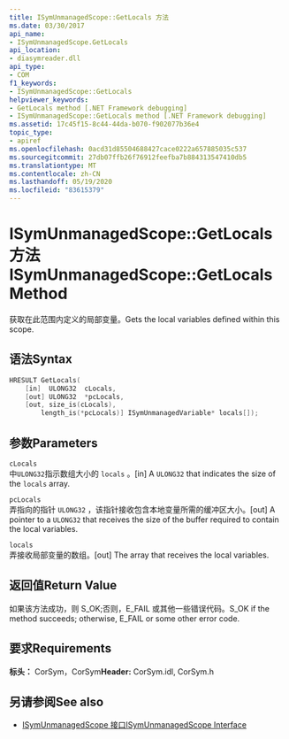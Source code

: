 ```yaml
---
title: ISymUnmanagedScope::GetLocals 方法
ms.date: 03/30/2017
api_name:
- ISymUnmanagedScope.GetLocals
api_location:
- diasymreader.dll
api_type:
- COM
f1_keywords:
- ISymUnmanagedScope::GetLocals
helpviewer_keywords:
- GetLocals method [.NET Framework debugging]
- ISymUnmanagedScope::GetLocals method [.NET Framework debugging]
ms.assetid: 17c45f15-8c44-44da-b070-f902077b36e4
topic_type:
- apiref
ms.openlocfilehash: 0acd31d85504688427cace0222a657885035c537
ms.sourcegitcommit: 27db07ffb26f76912feefba7b884313547410db5
ms.translationtype: MT
ms.contentlocale: zh-CN
ms.lasthandoff: 05/19/2020
ms.locfileid: "83615379"
---
```

# <a name="isymunmanagedscopegetlocals-method"></a><span data-ttu-id="79053-102">ISymUnmanagedScope::GetLocals 方法</span><span class="sxs-lookup"><span data-stu-id="79053-102">ISymUnmanagedScope::GetLocals Method</span></span>
<span data-ttu-id="79053-103">获取在此范围内定义的局部变量。</span><span class="sxs-lookup"><span data-stu-id="79053-103">Gets the local variables defined within this scope.</span></span>  
  
## <a name="syntax"></a><span data-ttu-id="79053-104">语法</span><span class="sxs-lookup"><span data-stu-id="79053-104">Syntax</span></span>  
  
```cpp  
HRESULT GetLocals(  
    [in]  ULONG32  cLocals,  
    [out] ULONG32  *pcLocals,  
    [out, size_is(cLocals),  
        length_is(*pcLocals)] ISymUnmanagedVariable* locals[]);  
```  
  
## <a name="parameters"></a><span data-ttu-id="79053-105">参数</span><span class="sxs-lookup"><span data-stu-id="79053-105">Parameters</span></span>  
 `cLocals`  
 <span data-ttu-id="79053-106">中`ULONG32`指示数组大小的 `locals` 。</span><span class="sxs-lookup"><span data-stu-id="79053-106">[in] A `ULONG32` that indicates the size of the `locals` array.</span></span>  
  
 `pcLocals`  
 <span data-ttu-id="79053-107">弄指向的指针 `ULONG32` ，该指针接收包含本地变量所需的缓冲区大小。</span><span class="sxs-lookup"><span data-stu-id="79053-107">[out] A pointer to a `ULONG32` that receives the size of the buffer required to contain the local variables.</span></span>  
  
 `locals`  
 <span data-ttu-id="79053-108">弄接收局部变量的数组。</span><span class="sxs-lookup"><span data-stu-id="79053-108">[out] The array that receives the local variables.</span></span>  
  
## <a name="return-value"></a><span data-ttu-id="79053-109">返回值</span><span class="sxs-lookup"><span data-stu-id="79053-109">Return Value</span></span>  
 <span data-ttu-id="79053-110">如果该方法成功，则 S_OK;否则，E_FAIL 或其他一些错误代码。</span><span class="sxs-lookup"><span data-stu-id="79053-110">S_OK if the method succeeds; otherwise, E_FAIL or some other error code.</span></span>  
  
## <a name="requirements"></a><span data-ttu-id="79053-111">要求</span><span class="sxs-lookup"><span data-stu-id="79053-111">Requirements</span></span>  
 <span data-ttu-id="79053-112">**标头：** CorSym，CorSym</span><span class="sxs-lookup"><span data-stu-id="79053-112">**Header:** CorSym.idl, CorSym.h</span></span>  
  
## <a name="see-also"></a><span data-ttu-id="79053-113">另请参阅</span><span class="sxs-lookup"><span data-stu-id="79053-113">See also</span></span>

- [<span data-ttu-id="79053-114">ISymUnmanagedScope 接口</span><span class="sxs-lookup"><span data-stu-id="79053-114">ISymUnmanagedScope Interface</span></span>](isymunmanagedscope-interface.md)

